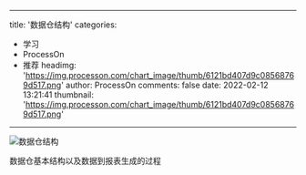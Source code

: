 
---
title: '数据仓结构'
categories: 
 - 学习
 - ProcessOn
 - 推荐
headimg: 'https://img.processon.com/chart_image/thumb/6121bd407d9c08568769d517.png'
author: ProcessOn
comments: false
date: 2022-02-12 13:21:41
thumbnail: 'https://img.processon.com/chart_image/thumb/6121bd407d9c08568769d517.png'
---

<div>   
<img class="thumb" alt="数据仓结构" src="https://img.processon.com/chart_image/thumb/6121bd407d9c08568769d517.png" referrerpolicy="no-referrer">
<p>数据仓基本结构以及数据到报表生成的过程</p>  
</div>
            